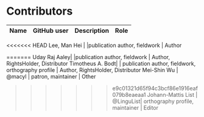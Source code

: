 # Contributors

Name | GitHub user | Description | Role |
--- | --- | --- | --- |
<<<<<<< HEAD
Lee, Man Hei | |publication author, fieldwork | Author

=======
Uday Raj Aaley| |publication author, fieldwork | Author, RightsHolder, Distributor
Timotheus A. Bodt| | publication author, fieldwork, orthography profile | Author, RightsHolder, Distributor
Mei-Shin Wu | @macyl | patron, maintainer | Other
>>>>>>> e9c01321d65f94c3bcf86e1916eaf079b8eaeaa1
Johann-Mattis List | @LinguList| orthography profile, maintainer | Editor
